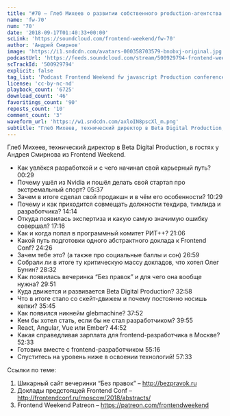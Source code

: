 ```yaml
---
title: "#70 – Глеб Михеев о развитии собственного production-агентства и подготовке Frontend Conf"
name: 'fw-70'
num: '70'
date: '2018-09-17T01:40:33+00:00'
scLink: 'https://soundcloud.com/frontend-weekend/fw-70'
author: 'Андрей Смирнов'
image: 'https://i1.sndcdn.com/avatars-000358703579-bnobxj-original.jpg'
podcastUrl: 'https://feeds.soundcloud.com/stream/500929794-frontend-weekend-fw-70.m4a'
scTrackId: '500929794'
explicit: false
tag_list: 'Podcast Frontend Weekend fw javascript Production conference'
license: 'cc-by-nc-nd'
playback_count: '6725'
download_count: '46'
favoritings_count: '90'
reposts_count: '10'
comment_count: '3'
waveform_url: 'https://w1.sndcdn.com/axloIN8pscXl_m.png'
subtitle: "Глеб Михеев, технический директор в Beta Digital Production, в гостях у Андрея Смирнова из Frontend Weekend. "
---
```

Глеб Михеев, технический директор в Beta Digital Production, в гостях у Андрея Смирнова из Frontend Weekend. 

- Как увлёкся разработкой и с чего начинал свой карьерный путь? <timecode sec="29">00:29</timecode>
- Почему ушёл из Nvidia и пошёл делать свой стартап про экстремальный спорт? <timecode sec="337">05:37</timecode>
- Зачем в итоге сделал свой продакшн и в чём его особенности? <timecode sec="629">10:29</timecode>
- Почему и как приходится совмещать должности техдира, тимлида и разработчика? <timecode sec="854">14:14</timecode>
- Откуда появилась экспертиза и какую самую значимую ошибку совершал? <timecode sec="1036">17:16</timecode>
- Как и когда попал в программный комитет РИТ++? <timecode sec="1266">21:06</timecode>
- Какой путь подготовки одного абстрактного доклада к Frontend Conf? <timecode sec="1466">24:26</timecode>
- Зачем тебе это? (а также про социальные баллы и сон) <timecode sec="1619">26:59</timecode>
- Собрали ли в итоге ту критическую массу докладов, что хотел Олег Бунин? <timecode sec="1712">28:32</timecode>
- Как появилась вечеринка “Без правок” и для чего она вообще нужна? <timecode sec="1791">29:51</timecode>
- Куда движется и развивается Beta Digital Production? <timecode sec="1978">32:58</timecode>
- Что в итоге стало со скейт-движем и почему постоянно носишь кепки? <timecode sec="2145">35:45</timecode>
- Как появился никнейм glebmachine? <timecode sec="2272">37:52</timecode>
- Кем бы хотел стать, если бы не стал разработчиком? <timecode sec="2395">39:55</timecode>
- React, Angular, Vue или Ember? <timecode sec="2692">44:52</timecode>
- Какая справедливая зарплата для frontend-разработчика в Москве? <timecode sec="3153">52:33</timecode>
- Готовим вместе с frontend-разработчиком <timecode sec="3316">55:16</timecode>
- Спуститесь на уровень ниже в освоении технологий! <timecode sec="3453">57:33</timecode>

Ссылки по теме:
1) Шикарный сайт вечеринки “Без правок” – http://bezpravok.ru
2) Доклады предстоящей Frontend Conf – http://frontendconf.ru/moscow/2018/abstracts/
3) Frontend Weekend Patreon – https://patreon.com/frontendweekend